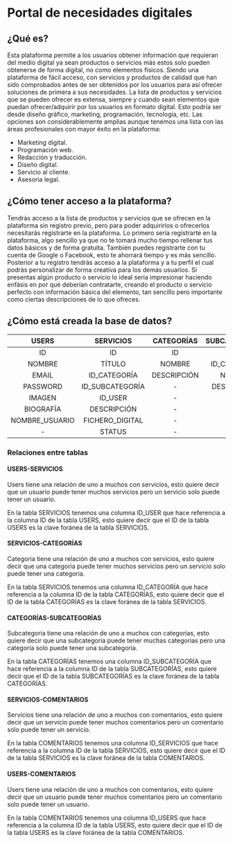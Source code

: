 # Portal de necesidades digitales
## ¿Qué es?
Esta plataforma permite a los usuarios obtener información que requieran del medio digital ya sean productos o servicios más estos solo pueden obtenerse de forma digital, no como elementos físicos. Siendo una plataforma de fácil acceso, con servicios y productos de calidad que han sido comprobados antes de ser obtenidos por los usuarios para así ofrecer soluciones de primera a sus necesidades.
La lista de productos y servicios que se pueden ofrecer es extensa, siempre y cuando sean elementos que puedan ofrecer/adquirir por los usuarios en formato digital. Esto podría ser desde diseño gráfico, marketing, programación, tecnología, etc. Las opciones son considerablemente amplias aunque tenemos una lista con las áreas profesionales con mayor éxito en la plataforma:
- Marketing digital.
- Programación web.
- Redacción y traducción.
- Diseño digital.
- Servicio al cliente.
- Asesoria legal.
## ¿Cómo tener acceso a la plataforma?
Tendrás acceso a la lista de productos y servicios que se ofrecen en la plataforma sin registro previo, pero para poder adquirirlos o ofrecerlos necesitarás registrarte en la plataforma. Lo primero sería registrarte en la plataforma, algo sencillo ya que no te tomará mucho tiempo rellenar tus datos básicos y de forma gratuita. También puedes registrarte con tu cuenta de Google o Facebook, esto te ahorrará tiempo y es más sencillo.
Posterior a tu registro tendrás acceso a la plataforma y a tu perfil el cual podrás personalizar de forma creativa para los demás usuarios. Si presentas algún producto o servicio lo ideal sería impresionar haciendo enfásis en por qué deberían contratarte, creando el producto o servicio perfecto con información básica del elemento, tan sencillo pero importante como ciertas descripciones de lo que ofreces.
## ¿Cómo está creada la base de datos?
|   USERS    |  SERVICIOS   |  CATEGORÍAS   |  SUBCATEGORIAS   |  COMENTARIOS   |
| :--------: | :-----: | :-------------: | :-------------: | :-------------: |
| ID    |   ID   |   ID  |   ID  |   ID  |
|   NOMBRE  |   TÍTULO  |   NOMBRE  |   ID_CATEGORÍA  |   ID_USERS  |
|   EMAIL  |   ID_CATEGORÍA  |   DESCRIPCIÓN  |   NOMBRE  |   ID_SERVICIOS  |
|  PASSWORD  |   ID_SUBCATEGORÍA  |   - |   DESCRIPCIÓN  |   TEXTO  |
|   IMAGEN  |   ID_USER  |   -  |   -  |   -  |
|   BIOGRAFÍA  |   DESCRIPCIÓN  |   -  |   -  |   -  |
|   NOMBRE_USUARIO  |   FICHERO_DIGITAL  |   -  |   -  |   -  |
|   -  |   STATUS  |   -  |   -  |   -  |

### Relaciones entre tablas

#### USERS-SERVICIOS
Users tiene una relación de uno a muchos con servicios, esto quiere decir que un usuario puede tener muchos servicios pero un servicio solo puede tener un usuario.

En la tabla SERVICIOS tenemos una columna ID_USER que hace referencia a la columna ID de la tabla USERS, esto quiere decir que el ID de la tabla USERS es la clave foránea de la tabla SERVICIOS.

#### SERVICIOS-CATEGORÍAS
Categoria tiene una relación de uno a muchos con servicios, esto quiere decir que una categoria puede tener muchos servicios pero un servicio solo puede tener una categoria.

En la tabla SERVICIOS tenemos una columna ID_CATEGORÍA que hace referencia a la columna ID de la tabla CATEGORÍAS, esto quiere decir que el ID de la tabla CATEGORÍAS es la clave foránea de la tabla SERVICIOS.

#### CATEGORÍAS-SUBCATEGORÍAS

Subcategoria tiene una relación de uno a muchos con categorias, esto quiere decir que una subcategoria puede tener muchas categorias pero una categoria solo puede tener una subcategoria.

En la tabla CATEGORÍAS tenemos una columna ID_SUBCATEGORÍA que hace referencia a la columna ID de la tabla SUBCATEGORÍAS, esto quiere decir que el ID de la tabla SUBCATEGORÍAS es la clave foránea de la tabla CATEGORÍAS.

#### SERVICIOS-COMENTARIOS

Servicios tiene una relación de uno a muchos con comentarios, esto quiere decir que un servicio puede tener muchos comentarios pero un comentario solo puede tener un servicio.

En la tabla COMENTARIOS tenemos una columna ID_SERVICIOS que hace referencia a la columna ID de la tabla SERVICIOS, esto quiere decir que el ID de la tabla SERVICIOS es la clave foránea de la tabla COMENTARIOS.

#### USERS-COMENTARIOS

Users tiene una relación de uno a muchos con comentarios, esto quiere decir que un usuario puede tener muchos comentarios pero un comentario solo puede tener un usuario.

En la tabla COMENTARIOS tenemos una columna ID_USERS que hace referencia a la columna ID de la tabla USERS, esto quiere decir que el ID de la tabla USERS es la clave foránea de la tabla COMENTARIOS.
